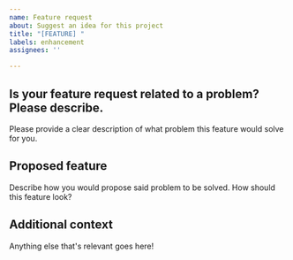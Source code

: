 ```yaml
---
name: Feature request
about: Suggest an idea for this project
title: "[FEATURE] "
labels: enhancement
assignees: ''

---
```


## Is your feature request related to a problem? Please describe.
Please provide a clear description of what problem this feature would solve for you.

## Proposed feature
Describe how you would propose said problem to be solved. How should this feature look?

## Additional context
Anything else that's relevant goes here!
